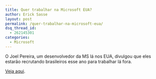 ```yaml
---
title: Quer trabalhar na Microsoft EUA?
author: Erick Sasse
layout: post
permalink: /quer-trabalhar-na-microsoft-eua/
dsq_thread_id:
  - 262145301
categories:
  - Microsoft
---
```

O Joel Pereira, um desenvolvedor da MS l&aacute; nos EUA, divulgou que eles estar&atilde;o recrutando brasileiros esse ano para trabalhar l&aacute; fora.

[Veja aqui][1].

 [1]: http://www.joelpereira.com/PermaLink.aspx?guid=8a2aa24d-ff19-48d3-8e49-aa692ee93318
